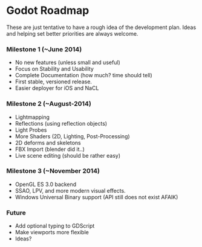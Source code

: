 # Godot Roadmap

These are just tentative to have a rough idea of the development plan. Ideas and helping set better priorities are always welcome.

### Milestone 1 (~June 2014)

* No new features (unless small and useful)
* Focus on Stability and Usability
* Complete Documentation (how much? time should tell)
* First stable, versioned release.
* Easier deployer for iOS and NaCL

### Milestone 2 (~August-2014)

* Lightmapping
* Reflections (using reflection objects)
* Light Probes
* More Shaders (2D, Lighting, Post-Processing)
* 2D deforms and skeletons
* FBX Import (blender did it..)
* Live scene editing (should be rather easy)

### Milestone 3 (~November 2014)

* OpenGL ES 3.0 backend
* SSAO, LPV, and more modern visual effects.
* Windows Universal Binary support (API still does not exist AFAIK)

### Future

* Add optional typing to GDScript
* Make viewports more flexible
* Ideas?